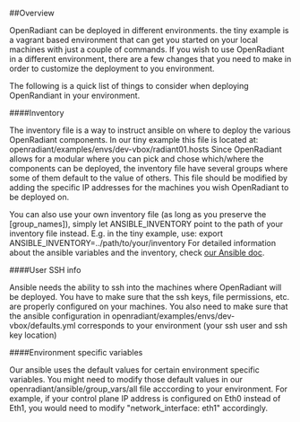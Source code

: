 ##Overview

OpenRadiant can be deployed in different environments. the tiny example is a vagrant based environment that can get you started on your local machines with just a couple of commands.
If you wish to use OpenRadiant in a different environment, there are a few changes that you need to make in order to customize the deployment to you environment.


The following is a quick list of things to consider when deploying OpenRandiant in your environment.

####Inventory

The inventory file is a way to instruct ansible on where to deploy the various OpenRadiant components. In our tiny example this file is located at: openradiant/examples/envs/dev-vbox/radiant01.hosts
Since OpenRadiant allows for a modular where you can pick and chose which/where the components can be deployed, the inventory file have several groups where some of them default to the value of others.
This file should be modified by adding the specific IP addresses for the machines you wish OpenRadiant to be deployed on.

You can also use your own inventory file (as long as you preserve the [group_names]), simply let  ANSIBLE_INVENTORY point to the path of your inventory file instead.
E.g. in the tiny example, use: export ANSIBLE_INVENTORY=../path/to/your/inventory
For detailed information about the ansible variables and the inventory, check [our Ansible doc](docs/ansible.md).

####User SSH info

Ansible needs the ability to ssh into the machines where OpenRadiant will be deployed. You have to make sure that the ssh keys, file permissions, etc. are properly configured on your machines.
You also need to make sure that the ansible configuration in openradiant/examples/envs/dev-vbox/defaults.yml corresponds to your environment (your ssh user and ssh key location)

####Environment specific variables

Our ansible uses the default values for certain environment specific variables. You might need to modify those default values in our openradiant/ansible/group_vars/all file acccording to your environment.
For example, if your control plane IP address is configured on Eth0 instead of Eth1, you would need to modify "network_interface: eth1" accordingly.
